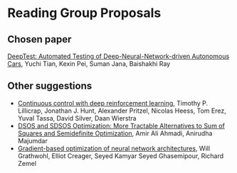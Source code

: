 # Reading Group Proposals

## Chosen paper

[DeepTest: Automated Testing of Deep-Neural-Network-driven Autonomous Cars](https://arxiv.org/abs/1708.08559), Yuchi Tian, Kexin Pei, Suman Jana, Baishakhi Ray

## Other suggestions

* [Continuous control with deep reinforcement learning](https://arxiv.org/abs/1509.02971), Timothy P. Lillicrap, Jonathan J. Hunt, Alexander Pritzel, Nicolas Heess, Tom Erez, Yuval Tassa, David Silver, Daan Wierstra
* [DSOS and SDSOS Optimization: More Tractable Alternatives to Sum of Squares and Semidefinite Optimization](https://arxiv.org/abs/1706.02586), Amir Ali Ahmadi, Anirudha Majumdar
* [Gradient-based optimization of neural network architectures](https://openreview.net/forum?id=HkSm8t1PM), Will Grathwohl, Elliot Creager, Seyed Kamyar Seyed Ghasemipour, Richard Zemel

